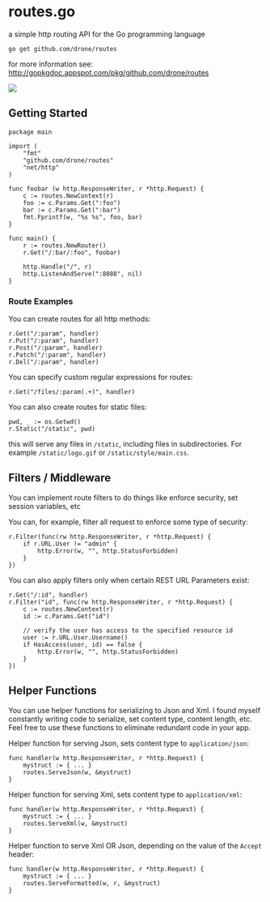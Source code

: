 # routes.go
a simple http routing API for the Go programming language

    go get github.com/drone/routes

for more information see:
http://gopkgdoc.appspot.com/pkg/github.com/drone/routes

[![](https://drone.io/drone/routes/status.png)](https://drone.io/drone/routes/latest)

## Getting Started

    package main

    import (
        "fmt"
        "github.com/drone/routes"
        "net/http"
    )

    func foobar (w http.ResponseWriter, r *http.Request) {
		c := routes.NewContext(r)
		foo := c.Params.Get(":foo")
		bar := c.Params.Get(":bar")
		fmt.Fprintf(w, "%s %s", foo, bar)
    }

    func main() {
        r := routes.NewRouter()
        r.Get("/:bar/:foo", foobar)

        http.Handle("/", r)
        http.ListenAndServe(":8088", nil)
    }

### Route Examples
You can create routes for all http methods:

    r.Get("/:param", handler)
    r.Put("/:param", handler)
    r.Post("/:param", handler)
    r.Patch("/:param", handler)
    r.Del("/:param", handler)

You can specify custom regular expressions for routes:

    r.Get("/files/:param(.+)", handler)

You can also create routes for static files:

    pwd, _ := os.Getwd()
    r.Static("/static", pwd)

this will serve any files in `/static`, including files in subdirectories. For
example `/static/logo.gif` or `/static/style/main.css`.

## Filters / Middleware
You can implement route filters to do things like enforce security, set session
variables, etc

You can, for example, filter all request to enforce some type of security:

    r.Filter(func(rw http.ResponseWriter, r *http.Request) {
    	if r.URL.User != "admin" {
    		http.Error(w, "", http.StatusForbidden)
    	}
	})

You can also apply filters only when certain REST URL Parameters exist:

    r.Get("/:id", handler)
    r.Filter("id", func(rw http.ResponseWriter, r *http.Request) {
		c := routes.NewContext(r)
		id := c.Params.Get("id")

		// verify the user has access to the specified resource id
    	user := r.URL.User.Username()
	    if HasAccess(user, id) == false {
			http.Error(w, "", http.StatusForbidden)
		}
	})

## Helper Functions
You can use helper functions for serializing to Json and Xml. I found myself
constantly writing code to serialize, set content type, content length, etc.
Feel free to use these functions to eliminate redundant code in your app.

Helper function for serving Json, sets content type to `application/json`:

    func handler(w http.ResponseWriter, r *http.Request) {
		mystruct := { ... }
        routes.ServeJson(w, &mystruct)
    }

Helper function for serving Xml, sets content type to `application/xml`:

    func handler(w http.ResponseWriter, r *http.Request) {
		mystruct := { ... }
        routes.ServeXml(w, &mystruct)
    }

Helper function to serve Xml OR Json, depending on the value of the `Accept` header:

    func handler(w http.ResponseWriter, r *http.Request) {
		mystruct := { ... }
        routes.ServeFormatted(w, r, &mystruct)
    }
